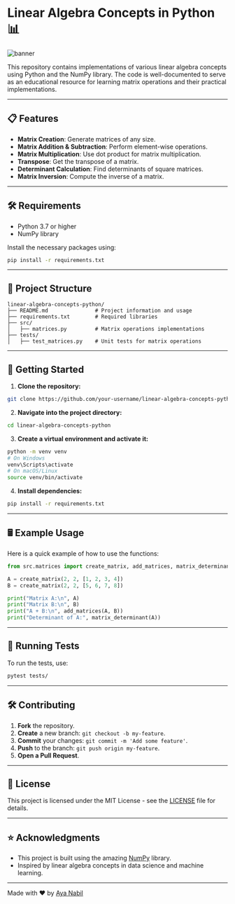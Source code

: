 # Linear Algebra Concepts in Python 📊
<img align="center" src="https://media.giphy.com/media/3o7aCWDyW0PJCsxHna/giphy.gif?cid=790b7611c7krx0w13vqq3o5a9rfysherckkbhwor4uaiwubh&ep=v1_gifs_search&rid=giphy.gif&ct=g" alt="banner">


This repository contains implementations of various linear algebra concepts using Python and the NumPy library. The code is well-documented to serve as an educational resource for learning matrix operations and their practical implementations.

---

## 📋 Features
- **Matrix Creation**: Generate matrices of any size.
- **Matrix Addition & Subtraction**: Perform element-wise operations.
- **Matrix Multiplication**: Use dot product for matrix multiplication.
- **Transpose**: Get the transpose of a matrix.
- **Determinant Calculation**: Find determinants of square matrices.
- **Matrix Inversion**: Compute the inverse of a matrix.

---

## 🛠️ Requirements
- Python 3.7 or higher
- NumPy library

Install the necessary packages using:

```bash
pip install -r requirements.txt
```

---

## 📂 Project Structure

```
linear-algebra-concepts-python/
├── README.md               # Project information and usage
├── requirements.txt        # Required libraries
├── src/
│   ├── matrices.py         # Matrix operations implementations
├── tests/
│   ├── test_matrices.py    # Unit tests for matrix operations
```

---

## 🚀 Getting Started

1. **Clone the repository:**

```bash
git clone https://github.com/your-username/linear-algebra-concepts-python.git
```

2. **Navigate into the project directory:**

```bash
cd linear-algebra-concepts-python
```

3. **Create a virtual environment and activate it:**

```bash
python -m venv venv
# On Windows
venv\Scripts\activate
# On macOS/Linux
source venv/bin/activate
```

4. **Install dependencies:**

```bash
pip install -r requirements.txt
```

---

## 🖩 Example Usage

Here is a quick example of how to use the functions:

```python
from src.matrices import create_matrix, add_matrices, matrix_determinant

A = create_matrix(2, 2, [1, 2, 3, 4])
B = create_matrix(2, 2, [5, 6, 7, 8])

print("Matrix A:\n", A)
print("Matrix B:\n", B)
print("A + B:\n", add_matrices(A, B))
print("Determinant of A:", matrix_determinant(A))
```

---

## 🧪 Running Tests

To run the tests, use:

```bash
pytest tests/
```

---

## 🛠️ Contributing

1. **Fork** the repository.
2. **Create** a new branch: `git checkout -b my-feature`.
3. **Commit** your changes: `git commit -m 'Add some feature'`.
4. **Push** to the branch: `git push origin my-feature`.
5. **Open a Pull Request**.

---

## 📜 License

This project is licensed under the MIT License - see the [LICENSE](LICENSE) file for details.

---

## ⭐ Acknowledgments

- This project is built using the amazing [NumPy](https://numpy.org/) library.
- Inspired by linear algebra concepts in data science and machine learning.

---

Made with ❤️ by [Aya Nabil](https://github.com/1AyaNabil1)

